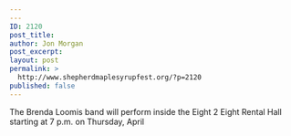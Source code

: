 ```yaml
---
---
ID: 2120
post_title:
author: Jon Morgan
post_excerpt:
layout: post
permalink: >
  http://www.shepherdmaplesyrupfest.org/?p=2120
published: false
---
```

The Brenda Loomis band will perform inside the Eight 2 Eight Rental Hall starting at 7 p.m. on Thursday, April